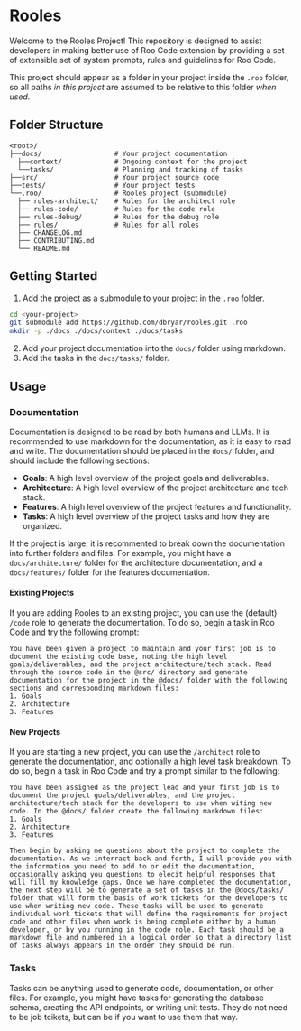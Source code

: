 # Rooles

Welcome to the Rooles Project! This repository is designed to assist developers in making better use of Roo Code extension by providing a set of extensible set of system prompts, rules and guidelines for Roo Code.

This project should appear as a folder in your project inside the `.roo` folder, so all paths _in this project_ are assumed to be relative to this folder _when used_.

## Folder Structure

```plaintext
<root>/
├──docs/                  # Your project documentation
  ├──context/             # Ongoing context for the project
  └──tasks/               # Planning and tracking of tasks
├──src/                   # Your project source code
├──tests/                 # Your project tests
└──.roo/                  # Rooles project (submodule)
  ├── rules-architect/    # Rules for the architect role
  ├── rules-code/         # Rules for the code role
  ├── rules-debug/        # Rules for the debug role
  ├── rules/              # Rules for all roles
  ├── CHANGELOG.md
  ├── CONTRIBUTING.md
  └── README.md
```

## Getting Started

1. Add the project as a submodule to your project in the `.roo` folder.

```sh
cd <your-project>
git submodule add https://github.com/dbryar/rooles.git .roo
mkdir -p ./docs ./docs/context ./docs/tasks
```

2. Add your project documentation into the `docs/` folder using markdown.
3. Add the tasks in the `docs/tasks/` folder.

## Usage

### Documentation

Documentation is designed to be read by both humans and LLMs. It is recommended to use markdown for the documentation, as it is easy to read and write. The documentation should be placed in the `docs/` folder, and should include the following sections:

- **Goals**: A high level overview of the project goals and deliverables.
- **Architecture**: A high level overview of the project architecture and tech stack.
- **Features**: A high level overview of the project features and functionality.
- **Tasks**: A high level overview of the project tasks and how they are organized.

If the project is large, it is recommented to break down the documentation into further folders and files. For example, you might have a `docs/architecture/` folder for the architecture documentation, and a `docs/features/` folder for the features documentation.

#### Existing Projects

If you are adding Rooles to an existing project, you can use the (default) `/code` role to generate the documentation. To do so, begin a task in Roo Code and try the following prompt:

```plaintext
You have been given a project to maintain and your first job is to document the existing code base, noting the high level goals/deliverables, and the project architecture/tech stack. Read through the source code in the @src/ directory and generate documentation for the project in the @docs/ folder with the following sections and corresponding markdown files:
1. Goals
2. Architecture
3. Features
```

#### New Projects

If you are starting a new project, you can use the `/architect` role to generate the documentation, and optionally a high level task breakdown. To do so, begin a task in Roo Code and try a prompt similar to the following:

```plaintext
You have been assigned as the project lead and your first job is to document the project goals/deliverables, and the project architecture/tech stack for the developers to use when witing new code. In the @docs/ folder create the following markdown files:
1. Goals
2. Architecture
3. Features

Then begin by asking me questions about the project to complete the documentation. As we interract back and forth, I will provide you with the information you need to add to or edit the documentation, occasionally asking you questions to elecit helpful responses that will fill my knowledge gaps. Once we have completed the documentation, the next step will be to generate a set of tasks in the @docs/tasks/ folder that will form the basis of work tickets for the developers to use when writing new code. These tasks will be used to generate individual work tickets that will define the requirements for project code and other files when work is being complete either by a human developer, or by you running in the code role. Each task should be a markdown file and numbered in a logical order so that a directory list of tasks always appears in the order they should be run.
```

### Tasks

Tasks can be anything used to generate code, documentation, or other files. For example, you might have tasks for generating the database schema, creating the API endpoints, or writing unit tests. They do not need to be job tcikets, but can be if you want to use them that way.
